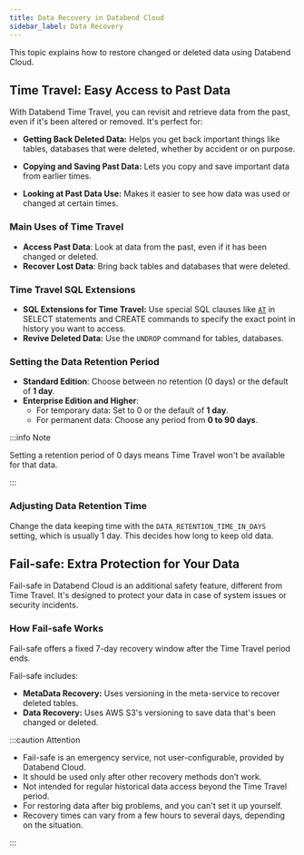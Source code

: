 ```yaml
---
title: Data Recovery in Databend Cloud
sidebar_label: Data Recovery
---
```


This topic explains how to restore changed or deleted data using Databend Cloud.

## Time Travel: Easy Access to Past Data

With Databend Time Travel, you can revisit and retrieve data from the past, even if it's been altered or removed. It's perfect for:

- **Getting Back Deleted Data:** Helps you get back important things like tables, databases that were deleted, whether by accident or on purpose.

- **Copying and Saving Past Data:** Lets you copy and save important data from earlier times.

- **Looking at Past Data Use:** Makes it easier to see how data was used or changed at certain times.

### Main Uses of Time Travel

- **Access Past Data**: Look at data from the past, even if it has been changed or deleted.
- **Recover Lost Data**: Bring back tables and databases that were deleted.

### Time Travel SQL Extensions

- **SQL Extensions for Time Travel:** Use special SQL clauses like [`AT`](/sql/sql-commands/query-syntax/query-at) in SELECT statements and CREATE commands to specify the exact point in history you want to access.
- **Revive Deleted Data:** Use the `UNDROP` command for tables, databases.

### Setting the Data Retention Period

- **Standard Edition**: Choose between no retention (0 days) or the default of **1 day**.
- **Enterprise Edition and Higher**:
  - For temporary data: Set to 0 or the default of **1 day**.
  - For permanent data: Choose any period from **0 to 90 days**.

:::info Note

Setting a retention period of 0 days means Time Travel won't be available for that data.

:::

### Adjusting Data Retention Time

Change the data keeping time with the `DATA_RETENTION_TIME_IN_DAYS` setting, which is usually 1 day. This decides how long to keep old data.

## Fail-safe: Extra Protection for Your Data

Fail-safe in Databend Cloud is an additional safety feature, different from Time Travel. It's designed to protect your data in case of system issues or security incidents.

### How Fail-safe Works

Fail-safe offers a fixed 7-day recovery window after the Time Travel period ends. 

Fail-safe includes:

- **MetaData Recovery:** Uses versioning in the meta-service to recover deleted tables.
- **Data Recovery:** Uses AWS S3's versioning to save data that's been changed or deleted.

:::caution Attention

- Fail-safe is an emergency service, not user-configurable, provided by Databend Cloud.
- It should be used only after other recovery methods don’t work.
- Not intended for regular historical data access beyond the Time Travel period.
- For restoring data after big problems, and you can't set it up yourself.
- Recovery times can vary from a few hours to several days, depending on the situation.

:::
